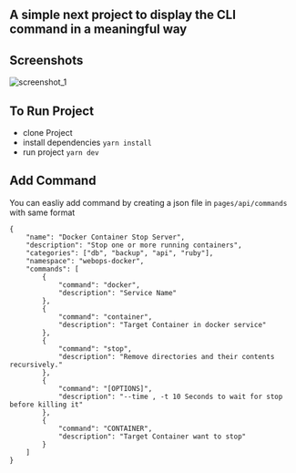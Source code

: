 ## A simple next project to display the CLI command in a meaningful way

## Screenshots
![screenshot_1](https://i.imgur.com/K0Y4znP.jpg)

## To Run Project
- clone Project
- install dependencies `yarn install`
- run project `yarn dev`

## Add Command
You can easliy add command by creating a json file in `pages/api/commands` with same format
```
{
    "name": "Docker Container Stop Server",
    "description": "Stop one or more running containers",
    "categories": ["db", "backup", "api", "ruby"],
    "namespace": "webops-docker",
    "commands": [
        {
            "command": "docker",
            "description": "Service Name"
        },
        {
            "command": "container",
            "description": "Target Container in docker service"
        },
        {
            "command": "stop",
            "description": "Remove directories and their contents recursively."
        },
        {
            "command": "[OPTIONS]",
            "description": "--time , -t 10 Seconds to wait for stop before killing it"
        },
        {
            "command": "CONTAINER",
            "description": "Target Container want to stop"
        }
    ]
}
```
